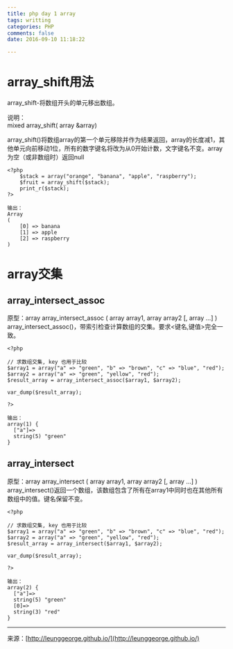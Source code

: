 ```yaml
---
title: php day 1 array  
tags: writting  
categories: PHP  
comments: false  
date: 2016-09-10 11:18:22  

---
```

# array_shift用法 
array_shift-将数组开头的单元移出数组。

说明：  
mixed array_shift( array &array)

array_shift()将数组array的第一个单元移除并作为结果返回，array的长度减1，其他单元向前移动1位，所有的数字键名将改为从0开始计数，文字键名不变。array为空（或非数组时）返回null

```
<?php
    $stack = array("orange", "banana", "apple", "raspberry");
    $fruit = array_shift($stack);
    print_r($stack);
?>

输出：
Array
(
    [0] => banana
    [1] => apple
    [2] => raspberry
)

```  

# array交集
## array_intersect_assoc
原型：array array_intersect_assoc ( array array1, array array2 [, array ...] )   
array_intersect_assoc()，带索引检查计算数组的交集。要求<键名,键值>完全一致。

```
<?php

// 求数组交集, key 也用于比较
$array1 = array("a" => "green", "b" => "brown", "c" => "blue", "red");
$array2 = array("a" => "green", "yellow", "red");
$result_array = array_intersect_assoc($array1, $array2);

var_dump($result_array);

?>

输出：
array(1) {
  ["a"]=>
  string(5) "green"
}
```

## array_intersect
原型：array array_intersect ( array array1, array array2 [, array ...] )  
array_intersect()返回一个数组，该数组包含了所有在array1中同时也在其他所有数组中的值。键名保留不变。

```
<?php

// 求数组交集, key 也用于比较
$array1 = array("a" => "green", "b" => "brown", "c" => "blue", "red");
$array2 = array("a" => "green", "yellow", "red");
$result_array = array_intersect($array1, $array2);

var_dump($result_array);

?>

输出：
array(2) {
  ["a"]=>
  string(5) "green"
  [0]=>
  string(3) "red"
}
```






---
<link rel="stylesheet" href="http://yandex.st/highlightjs/6.1/styles/default.min.css">
<script src="http://yandex.st/highlightjs/6.1/highlight.min.js"></script>
<script>
hljs.tabReplace = ' ';
hljs.initHighlightingOnLoad();
</script>


来源：[http://leunggeorge.github.io/](http://leunggeorge.github.io/)  